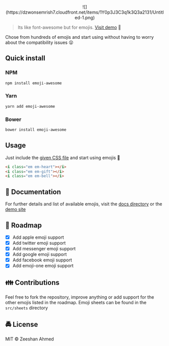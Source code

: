 <div>
  <center>![](https://dzwonsemrish7.cloudfront.net/items/1Y0p3J3C3q1k3Q3a2131/Untitled-1.png)</center>
</div>

> Its like font-awesome but for emojis. [Visit demo](https://zeeshanu.github.io/emoji-awesome/) :dancer:

Chose from hundreds of emojis and start using without having to worry about the compatibility issues :open_mouth:

## Quick install

### NPM

```bash
npm install emoji-awesome
```

### Yarn

```bash
yarn add emoji-awesome
```

### Bower

```bash
bower install emoji-awesome
```

## Usage

Just include the [given CSS file](https://raw.githubusercontent.com/zeeshanu/emoji-awesome/master/dist/css/emoji-awesome.min.css) and start using emojis :clap:

```html
<i class="em em-heart"></i>
<i class="em em-gift"></i>
<i class="em em-bell"></i>
```

## :page_with_curl: Documentation

For further details and list of available emojis, visit the [docs directory](https://github.com/zeeshanu/emoji-awesome/tree/master/docs) or the [demo site](http://zeeshanu.github.io/emoji-awesome)

## :vertical_traffic_light: Roadmap

- [x] Add apple emoji support
- [x] Add twitter emoji support
- [x] Add messenger emoji support
- [x] Add google emoji support
- [x] Add facebook emoji support
- [x] Add emoji-one emoji support

## :family: Contributions

Feel free to fork the repository, improve anything or add support for the other emojis listed in the roadmap. Emoji sheets can be found in the `src/sheets` directory 

## :oncoming_police_car: License

MIT :copyright: Zeeshan Ahmed
